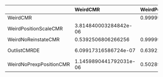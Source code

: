 |                         | WeirdCMR               | WeirdPositionScaleCMR   | WeirdNoReinstateCMR    | OutlistCMRDE        | WeirdNoPrexpPositionCMR   |
|:------------------------|:-----------------------|:------------------------|:-----------------------|:--------------------|:--------------------------|
| WeirdCMR                |                        | 0.9999961851599968      | 0.4607493193733744     | 0.9999993900826833  | 0.9999988540109558        |
| WeirdPositionScaleCMR   | 3.814840003284842e-06  |                         | 1.5893901076511372e-07 | 0.3607711231613683  | 0.49710342997778967       |
| WeirdNoReinstateCMR     | 0.5392506806266256     | 0.9999998410609893      |                        | 0.9999982189592076  | 0.9999999813102048        |
| OutlistCMRDE            | 6.09917316586724e-07   | 0.6392288768386317      | 1.781040792387375e-06  |                     | 0.6458341521361792        |
| WeirdNoPrexpPositionCMR | 1.1459890441792031e-06 | 0.5028965700222103      | 1.868979518927868e-08  | 0.35416584786382066 |                           |